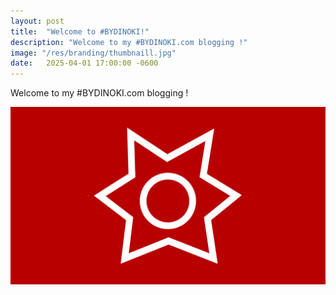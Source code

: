 ```yaml
---
layout: post
title:  "Welcome to #BYDINOKI!"
description: "Welcome to my #BYDINOKI.com blogging !"
image: "/res/branding/thumbnaill.jpg"
date:   2025-04-01 17:00:00 -0600
---
```

Welcome to my #BYDINOKI.com blogging !

[<img alt="#BYDINOKI" title="" src="/res/branding/thumbnaill.jpg">](/res/branding/thumbnaill.jpg)
